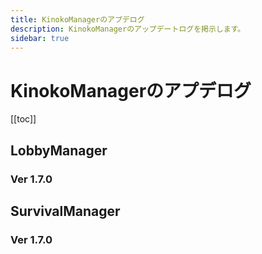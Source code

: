```yaml
---
title: KinokoManagerのアプデログ
description: KinokoManagerのアップデートログを掲示します。
sidebar: true
---
```

# KinokoManagerのアプデログ
[[toc]]

## LobbyManager
### Ver 1.7.0

## SurvivalManager
### Ver 1.7.0
